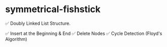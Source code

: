 # symmetrical-fishstick

✅ Doubly Linked List Structure.

✅ Insert at the Beginning & End
✅ Delete Nodes
✅ Cycle Detection (Floyd's Algorithm)